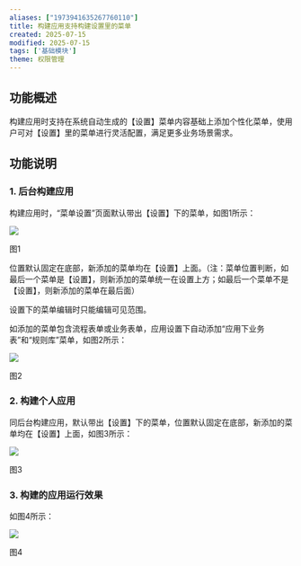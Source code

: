```yaml
---
aliases: ["1973941635267760110"]
title: 构建应用支持构建设置里的菜单
created: 2025-07-15
modified: 2025-07-15
tags: ['基础模块']
theme: 权限管理
---
```


## **功能概述**

构建应用时支持在系统自动生成的【设置】菜单内容基础上添加个性化菜单，使用户可对【设置】里的菜单进行灵活配置，满足更多业务场景需求。

## **功能说明**

### 1. **后台构建应用**

构建应用时，“菜单设置”页面默认带出【设置】下的菜单，如图1所示：

![](ba76a0a2281b08b5b1dd4a29558867dc.jpg)

图1

位置默认固定在底部，新添加的菜单均在【设置】上面。（注：菜单位置判断，如最后一个菜单是【设置】，则新添加的菜单统一在设置上方；如最后一个菜单不是【设置】，则新添加的菜单在最后面）

设置下的菜单编辑时只能编辑可见范围。

如添加的菜单包含流程表单或业务表单，应用设置下自动添加“应用下业务表”和“规则库”菜单，如图2所示：

![](d6ae67cc0a67ecee0181893bb74c9391.jpg)

图2

### 2. **构建个人应用**

同后台构建应用，默认带出【设置】下的菜单，位置默认固定在底部，新添加的菜单均在【设置】上面，如图3所示：

![](03e94614fff71652db9a7605bccbf9be.jpg)

图3

### 3. **构建的应用运行效果**

如图4所示：

![](6582bb62f3ed3d489571346db191b38b.jpg)

图4